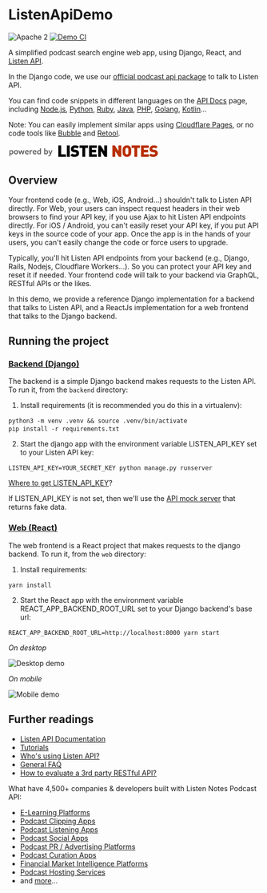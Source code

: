 # ListenApiDemo

![Apache 2](https://img.shields.io/hexpm/l/plug.svg) 
[![Demo CI](https://github.com/ListenNotes/ListenApiDemo/actions/workflows/demo-ci.yml/badge.svg)](https://github.com/ListenNotes/ListenApiDemo/actions/workflows/demo-ci.yml)

A simplified podcast search engine web app, using Django, React, and [Listen API](https://www.listennotes.com/api/).

In the Django code, we use our [official podcast api package](https://github.com/ListenNotes/podcast-api-python) to talk to
Listen API.

You can find code snippets in different languages on the [API Docs](https://www.listennotes.com/api/docs/) page, 
including [Node.js](https://github.com/ListenNotes/podcast-api-js), 
[Python](https://github.com/ListenNotes/podcast-api-python), 
[Ruby](https://github.com/ListenNotes/podcast-api-ruby), 
[Java](https://github.com/ListenNotes/podcast-api-java), 
[PHP](https://github.com/ListenNotes/podcast-api-php), 
[Golang](https://github.com/ListenNotes/podcast-api-go), 
[Kotlin](https://github.com/ListenNotes/podcast-api-kotlin)...

Note: You can easily implement similar apps using [Cloudflare Pages](https://github.com/ListenNotes/demo.podcastapi.com), or no code tools like [Bubble](https://www.listennotes.com/integrations/bubble/) and [Retool](https://www.listennotes.com/integrations/retool/).

<a href="https://www.listennotes.com/api/"><img src="https://raw.githubusercontent.com/ListenNotes/ListenApiDemo/master/web/src/powered_by_listennotes.png" width="300" /></a>

## Overview

Your frontend code (e.g., Web, iOS, Android...) shouldn't talk to Listen API directly.
For Web, your users can inspect request headers in their web browsers to find your API key, 
if you use Ajax to hit Listen API endpoints directly.
For iOS / Android, you can't easily reset your API key, if you put API keys in the source code of your app. 
Once the app is in the hands of your users, you can't easily change the code or force users to upgrade.

Typically, you'll hit Listen API endpoints from your backend (e.g., Django, Rails, Nodejs, Cloudflare Workers...). 
So you can protect your API key and reset it if needed. 
Your frontend code will talk to your backend via GraphQL, RESTful APIs or the likes.

In this demo, we provide a reference Django implementation for a backend that talks to Listen API, 
and a ReactJs implementation for a web frontend that talks to the Django backend.

## Running the project

### [Backend (Django)](https://github.com/ListenNotes/ListenApiDemo/tree/master/backend)

The backend is a simple Django backend makes requests to the Listen API. To run it, from the `backend` directory:

1. Install requirements (it is recommended you do this in a virtualenv):

```
python3 -m venv .venv && source .venv/bin/activate
pip install -r requirements.txt
```

2. Start the django app with the environment variable LISTEN_API_KEY set to your Listen API key: 
   
```
LISTEN_API_KEY=YOUR_SECRET_KEY python manage.py runserver
```

[Where to get LISTEN_API_KEY](https://help.listennotes.com/en/articles/3416436-how-to-get-an-api-token-of-listen-notes-api)?


If LISTEN_API_KEY is not set, then we'll use the [API mock server](https://www.listennotes.com/api/tutorials/#faq0) that returns fake data.


### [Web (React)](https://github.com/ListenNotes/ListenApiDemo/tree/master/web)

The web frontend is a React project that makes requests to the django backend. To run it, from the `web` directory:

1. Install requirements: 
   
```
yarn install
```

2. Start the React app with the environment variable REACT_APP_BACKEND_ROOT_URL set to your Django backend's base url:
   
```
REACT_APP_BACKEND_ROOT_URL=http://localhost:8000 yarn start
```

*On desktop*

![Desktop demo](https://github.com/wenbinf/ListenApiDemo/blob/master/resources/desktop.png)

*On mobile*

<img src="https://github.com/wenbinf/ListenApiDemo/blob/master/resources/mobile.png" alt="Mobile demo" width="300">

## Further readings

* [Listen API Documentation](https://www.listennotes.com/api/docs/)
* [Tutorials](https://www.listennotes.com/api/tutorials/)
* [Who's using Listen API?](https://www.listennotes.com/api/apps/)
* [General FAQ](https://www.listennotes.com/api/faq/)
* [How to evaluate a 3rd party RESTful API?](https://www.listennotes.com/blog/how-to-evaluate-a-3rd-party-restful-api-47/)

What have 4,500+ companies & developers built with Listen Notes Podcast API:

*   [E-Learning Platforms](https://www.listennotes.com/use-cases/elearning-platforms/)
*   [Podcast Clipping Apps](https://www.listennotes.com/use-cases/podcast-clipping-apps/)
*   [Podcast Listening Apps](https://www.listennotes.com/use-cases/podcast-listening-apps/)
*   [Podcast Social Apps](https://www.listennotes.com/use-cases/podcast-social-apps/)
*   [Podcast PR / Advertising Platforms](https://www.listennotes.com/use-cases/podcast-pr-advertising-platforms/)
*   [Podcast Curation Apps](https://www.listennotes.com/use-cases/podcast-curation-apps/)
*   [Financial Market Intelligence Platforms](https://www.listennotes.com/use-cases/financial-market-intelligence-platforms/)
*   [Podcast Hosting Services](https://www.listennotes.com/use-cases/podcast-hosting-services/)
*   and [more](https://www.listennotes.com/api/apps/)...
